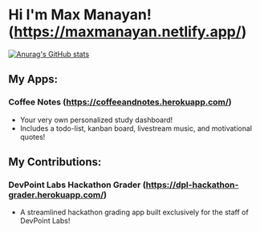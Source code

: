 # Hi I'm Max Manayan! (https://maxmanayan.netlify.app/)
[![Anurag's GitHub stats](https://github-readme-stats.vercel.app/api?username=maxmanayan)](https://github.com/anuraghazra/github-readme-stats)

## My Apps:
### Coffee Notes (https://coffeeandnotes.herokuapp.com/)
* Your very own personalized study dashboard!
* Includes a todo-list, kanban board, livestream music, and motivational quotes!

## My Contributions:
### DevPoint Labs Hackathon Grader (https://dpl-hackathon-grader.herokuapp.com/)
* A streamlined hackathon grading app built exclusively for the staff of DevPoint Labs!

<!--
**maxmanayan/maxmanayan** is a ✨ _special_ ✨ repository because its `README.md` (this file) appears on your GitHub profile.

Here are some ideas to get you started:

- 🔭 I’m currently working on ...
- 🌱 I’m currently learning ...
- 👯 I’m looking to collaborate on ...
- 🤔 I’m looking for help with ...
- 💬 Ask me about ...
- 📫 How to reach me: ...
- 😄 Pronouns: ...
- ⚡ Fun fact: ...
-->
